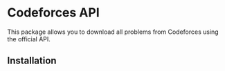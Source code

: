 # Codeforces API

This package allows you to download all problems from Codeforces using the official API.

## Installation

